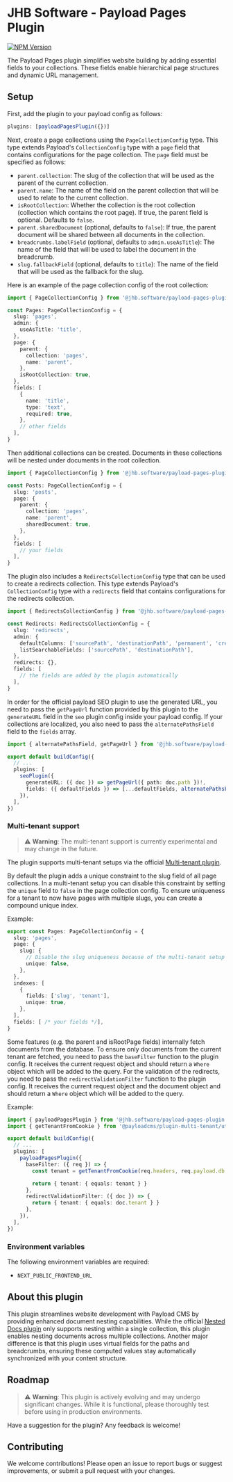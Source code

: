 # JHB Software - Payload Pages Plugin

[![NPM Version](https://img.shields.io/npm/v/%40jhb.software%2Fpayload-pages-plugin)](https://www.npmjs.com/package/@jhb.software/payload-pages-plugin)

The Payload Pages plugin simplifies website building by adding essential fields to your collections. These fields enable hierarchical page structures and dynamic URL management.

## Setup

First, add the plugin to your payload config as follows:

```ts
plugins: [payloadPagesPlugin({})]
```

Next, create a page collections using the `PageCollectionConfig` type. This type extends Payload's `CollectionConfig` type with a `page` field that contains configurations for the page collection. The `page` field must be specified as follows:

- `parent.collection`: The slug of the collection that will be used as the parent of the current collection.
- `parent.name`: The name of the field on the parent collection that will be used to relate to the current collection.
- `isRootCollection`: Whether the collection is the root collection (collection which contains the root page). If true, the parent field is optional. Defaults to `false`.
- `parent.sharedDocument` (optional, defaults to `false`): If true, the parent document will be shared between all documents in the collection.
- `breadcrumbs.labelField` (optional, defaults to `admin.useAsTitle`): The name of the field that will be used to label the document in the breadcrumb.
- `slug.fallbackField` (optional, defaults to `title`): The name of the field that will be used as the fallback for the slug.

Here is an example of the page collection config of the root collection:

```ts
import { PageCollectionConfig } from '@jhb.software/payload-pages-plugin'

const Pages: PageCollectionConfig = {
  slug: 'pages',
  admin: {
    useAsTitle: 'title',
  },
  page: {
    parent: {
      collection: 'pages',
      name: 'parent',
    },
    isRootCollection: true,
  },
  fields: [
    {
      name: 'title',
      type: 'text',
      required: true,
    },
    // other fields
  ],
}
```

Then additional collections can be created. Documents in these collections will be nested under documents in the root collection.

```ts
import { PageCollectionConfig } from '@jhb.software/payload-pages-plugin'

const Posts: PageCollectionConfig = {
  slug: 'posts',
  page: {
    parent: {
      collection: 'pages',
      name: 'parent',
      sharedDocument: true,
    },
  },
  fields: [
    // your fields
  ],
}
```

The plugin also includes a `RedirectsCollectionConfig` type that can be used to create a redirects collection. This type extends Payload's `CollectionConfig` type with a `redirects` field that contains configurations for the redirects collection.

```ts
import { RedirectsCollectionConfig } from '@jhb.software/payload-pages-plugin'

const Redirects: RedirectsCollectionConfig = {
  slug: 'redirects',
  admin: {
    defaultColumns: ['sourcePath', 'destinationPath', 'permanent', 'createdAt'],
    listSearchableFields: ['sourcePath', 'destinationPath'],
  },
  redirects: {},
  fields: [
    // the fields are added by the plugin automatically
  ],
}
```

In order for the official payload SEO plugin to use the generated URL, you need to pass the `getPageUrl` function provided by this plugin to the `generateURL` field in the `seo` plugin config inside your payload config. 
If your collections are localized, you also need to pass the `alternatePathsField` field to the `fields` array.

```ts
import { alternatePathsField, getPageUrl } from '@jhb.software/payload-pages-plugin'

export default buildConfig({
  // ...
  plugins: [
    seoPlugin({
      generateURL: ({ doc }) => getPageUrl({ path: doc.path })!,
      fields: ({ defaultFields }) => [...defaultFields, alternatePathsField()],
    }),
  ],
})
```

### Multi-tenant support

> ⚠️ **Warning**: The multi-tenant support is currently experimental and may change in the future.

The plugin supports multi-tenant setups via the official [Multi-tenant plugin](https://payloadcms.com/docs/plugins/multi-tenant).

By default the plugin adds a unique constraint to the slug field of all page collections. In a multi-tenant setup you can disable this constraint by setting the `unique` field to `false` in the page collection config. To ensure uniqueness for a tenant to now have pages with multiple slugs, you can create a compound unique index.

Example:    

```ts
export const Pages: PageCollectionConfig = {
  slug: 'pages',
  page: {
    slug: {
      // Disable the slug uniqueness because of the multi-tenant setup (see indexes below)
      unique: false,
    },
  },
  indexes: [
    {
      fields: ['slug', 'tenant'],
      unique: true,
    },
  ],
  fields: [ /* your fields */],
} 
```

Some features (e.g. the parent and isRootPage fields) internally fetch documents from the database. To ensure only documents from the current tenant are fetched, you need to pass the `baseFilter` function to the plugin config. It receives the current request object and should return a `Where` object which will be added to the query.
For the validation of the redirects, you need to pass the `redirectValidationFilter` function to the plugin config. It receives the current request object and the document object and should return a `Where` object which will be added to the query.

Example:

```ts
import { payloadPagesPlugin } from '@jhb.software/payload-pages-plugin'
import { getTenantFromCookie } from '@payloadcms/plugin-multi-tenant/utilities'

export default buildConfig({
  // ...
  plugins: [
    payloadPagesPlugin({
      baseFilter: ({ req }) => {
        const tenant = getTenantFromCookie(req.headers, req.payload.db.defaultIDType)

        return { tenant: { equals: tenant } }
      },
      redirectValidationFilter: ({ doc }) => {
        return { tenant: { equals: doc.tenant } }
      },
    }),
  ],
})
```

### Environment variables

The following environment variables are required:

- `NEXT_PUBLIC_FRONTEND_URL`

## About this plugin

This plugin streamlines website development with Payload CMS by providing enhanced document nesting capabilities. While the official [Nested Docs plugin](https://payloadcms.com/docs/plugins/nested-docs) only supports nesting within a single collection, this plugin enables nesting documents across multiple collections. Another major difference is that this plugin uses virtual fields for the paths and breadcrumbs, ensuring these computed values stay automatically synchronized with your content structure.

## Roadmap

> ⚠️ **Warning**: This plugin is actively evolving and may undergo significant changes. While it is functional, please thoroughly test before using in production environments.

Have a suggestion for the plugin? Any feedback is welcome!

## Contributing

We welcome contributions! Please open an issue to report bugs or suggest improvements, or submit a pull request with your changes.
